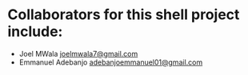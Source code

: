 # Collaborators for this shell project include:
- Joel MWala <joelmwala7@gmail.com>
- Emmanuel Adebanjo <adebanjoemmanuel01@gmail.com>
